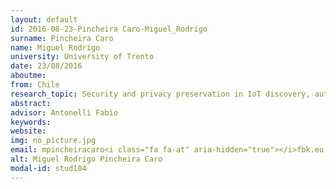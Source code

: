 ```yaml
---
layout: default 
id: 2016-08-23-Pincheira Caro-Miguel_Rodrigo
surname: Pincheira Caro
name: Miguel Rodrigo
university: University of Trento
date: 23/08/2016
aboutme: 
from: Chile
research_topic: Security and privacy preservation in IoT discovery, authentication and access control through blockchain technologies
abstract: 
advisor: Antonelli Fabio
keywords: 
website: 
img: no_picture.jpg
email: mpincheiracaro<i class="fa fa-at" aria-hidden="true"></i>fbk.eu
alt: Miguel Rodrigo Pincheira Caro
modal-id: stud104
---
```


